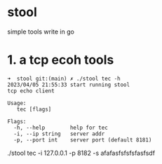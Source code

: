 # stool

simple tools write in go


# 1. a tcp ecoh tools


```
➜  stool git:(main) ✗ ./stool tec -h
2023/04/05 21:55:33 start running stool
tcp echo client

Usage:
   tec [flags]

Flags:
  -h, --help        help for tec
  -i, --ip string   server addr
  -p, --port int    server port (default 8181)
```


./stool tec -i 127.0.0.1 -p 8182 -s afafasfsfsfsfasfsdf

